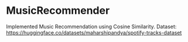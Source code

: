 # MusicRecommender
Implemented Music Recommendation using Cosine Similarity.
Dataset: https://huggingface.co/datasets/maharshipandya/spotify-tracks-dataset
